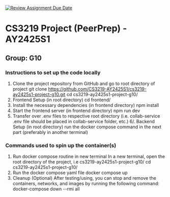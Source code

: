 [![Review Assignment Due Date](https://classroom.github.com/assets/deadline-readme-button-22041afd0340ce965d47ae6ef1cefeee28c7c493a6346c4f15d667ab976d596c.svg)](https://classroom.github.com/a/bzPrOe11)
# CS3219 Project (PeerPrep) - AY2425S1
## Group: G10

### Instructions to set up the code locally 
1. Clone the project repository from GitHub and go to root directory of project
git clone https://github.com/CS3219-AY2425S1/cs3219-ay2425s1-project-g10.git
cd cs3219-ay2425s1-project-g10/
2. Frontend Setup (in root directory)
cd frontend/
3. Install the necessary dependencies (in frontend directory)
npm install
4. Start the frontend server (in frontend directory)
npm run dev
5. Transfer over .env files to respective root directory (i.e. collab-service .env file should be placed in collab-service folder, etc.)
6/. Backend Setup  (in root directory)
run the docker compose command in the next part (preferably in another terminal)

### Commands used to spin up the container(s)
1. Run docker compose routine in new terminal
In a new terminal, open the root directory of the project, i.e cs3219-ay2425s1-project-g10/
cd  cs3219-ay2425s1-project-g10/
2. Run the docker compose yaml file
docker compose up
3. Cleanup (Optional)
After testing/using, you can stop and remove the containers, networks, and images by running the following command:
docker-compose down --rmi all
